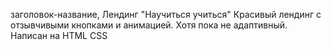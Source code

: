 заголовок-название,
Лендинг "Научиться учиться"
Красивый лендинг с отзывчивыми кнопками и анимацией. Хотя пока не адаптивный.
Написан на HTML CSS
